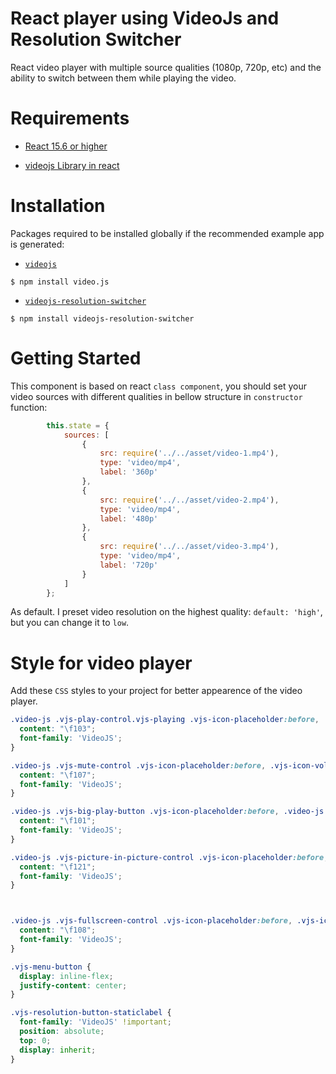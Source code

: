 # React player using VideoJs and Resolution Switcher

React video player with multiple source qualities (1080p, 720p, etc) and the ability to switch between them while playing the video.

# Requirements
* [React 15.6 or higher](https://www.reactjs.org/)

* [videojs Library in react](https://docs.videojs.com/index.html)

# Installation
Packages required to be installed globally if the recommended example app is generated:

- [`videojs`](https://www.npmjs.com/package/video.js)

```console
$ npm install video.js
```

- [`videojs-resolution-switcher`](https://www.npmjs.com/package/videojs-resolution-switcher)

```console
$ npm install videojs-resolution-switcher
```

# Getting Started

This component is based on react `class component`, you should set your video sources with different qualities in bellow structure in `constructor` function:

```javascript
        this.state = {
            sources: [
                {
                    src: require('../../asset/video-1.mp4'),
                    type: 'video/mp4',
                    label: '360p'
                },
                {
                    src: require('../../asset/video-2.mp4'),
                    type: 'video/mp4',
                    label: '480p'
                },
                {
                    src: require('../../asset/video-3.mp4'),
                    type: 'video/mp4',
                    label: '720p'
                }
            ]
        };
```

As default. I preset video resolution on the highest quality: `default: 'high'`, but you can change it to `low`.

# Style for video player

Add these `CSS` styles to your project for better appearence of the video player.

```css
.video-js .vjs-play-control.vjs-playing .vjs-icon-placeholder:before, .vjs-icon-pause:before {
  content: "\f103";
  font-family: 'VideoJS';
}

.video-js .vjs-mute-control .vjs-icon-placeholder:before, .vjs-icon-volume-high:before {
  content: "\f107";
  font-family: 'VideoJS';
}

.video-js .vjs-big-play-button .vjs-icon-placeholder:before, .video-js .vjs-play-control .vjs-icon-placeholder:before, .vjs-icon-play:before {
  content: "\f101";
  font-family: 'VideoJS';
}

.video-js .vjs-picture-in-picture-control .vjs-icon-placeholder:before, .vjs-icon-picture-in-picture-enter:before {
  content: "\f121";
  font-family: 'VideoJS';
}



.video-js .vjs-fullscreen-control .vjs-icon-placeholder:before, .vjs-icon-fullscreen-enter:before {
  content: "\f108";
  font-family: 'VideoJS';
}

.vjs-menu-button {
  display: inline-flex;
  justify-content: center;
}

.vjs-resolution-button-staticlabel {
  font-family: 'VideoJS' !important;
  position: absolute;
  top: 0;
  display: inherit;
}
```


